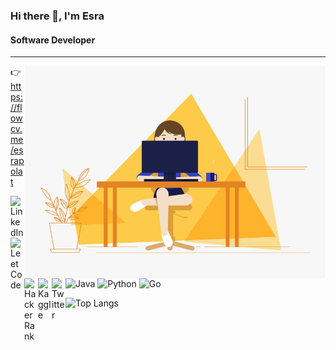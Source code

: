 ### Hi there 👋, I'm Esra
#### Software Developer
-----
<img align="right" alt="GIF" src="https://github.com/esra-polat/bahcem/blob/main/assets/images/d4tvukbt5mra37cvwklk.gif" width="480" height="340" />  

👉  https://flowcv.me/esrapolat

[<img align="left" alt="LinkedIn" width="22px" src="https://cdn.jsdelivr.net/npm/simple-icons@v3/icons/linkedin.svg" />](https://www.linkedin.com/in/polat-esra/) [<img align="left" alt="LeetCode" width="22px" src="https://cdn.jsdelivr.net/npm/simple-icons@3.13.0/icons/leetcode.svg" />](https://leetcode.com/esrapolat/) [<img align="left" alt="HackerRank" width="22px" src="https://cdn.jsdelivr.net/npm/simple-icons@3.13.0/icons/hackerrank.svg" />](https://www.hackerrank.com/esrapolat?hr_r=1) [<img align="left" alt="Kaggle" width="22px" src="https://cdn.jsdelivr.net/npm/simple-icons@3.13.0/icons/kaggle.svg" />](https://www.kaggle.com/esrapolat) [<img align="left" alt="Twitter" width="22px" src="https://cdn.jsdelivr.net/npm/simple-icons@v3/icons/twitter.svg" />](https://twitter.com/_esrapolat)
<br />

![Java](https://img.shields.io/badge/Java-ED8B00?style=for-the-badge&logo=java&logoColor=white)
![Python](https://img.shields.io/badge/Python-3776AB?style=for-the-badge&logo=python&logoColor=white)
![Go](https://img.shields.io/badge/Go-00ADD8?style=for-the-badge&logo=go&logoColor=white)     

<!-- <p><img align="left" src="https://github-readme-stats.vercel.app/api/top-langs?username=esra-polat&show_icons=true&locale=en&layout=compact" alt="esra-polat" /></p> -->

![Top Langs](https://github-readme-stats.vercel.app/api/top-langs/?username=esra-polat&layout=compact&langs_count=25)


